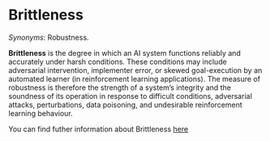 # Brittleness

*Synonyms*: Robustness.

**Brittleness** is the degree in which an AI system functions reliably and accurately under harsh conditions. These conditions may include adversarial intervention, implementer error, or skewed goal-execution by an automated learner (in reinforcement learning applications). The measure of robustness is therefore the strength of a system’s integrity and the soundness of its operation in response to difficult conditions, adversarial attacks, perturbations, data poisoning, and undesirable reinforcement learning behaviour.

You can find futher information about Brittleness [here](../../Technical_Robustness_and_Safety/robustness.md)
